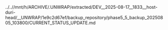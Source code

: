 ../..//mnt/h/ARCHIVE/.UNWRAP/extracted/DEV__2025-08-17__1833__host-duri-head/__UNWRAP/1e9c2d67ef/backup_repository/phase5_5_backup_20250805_103800/CURRENT_STATUS_UPDATE.md
